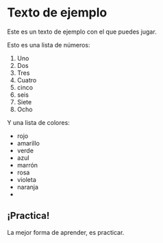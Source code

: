 # Texto de ejemplo

Este es un texto de ejemplo con el que puedes jugar.

Esto es una lista de números:

1. Uno
2. Dos 
3. Tres
4. Cuatro
5. cinco
6. seis
7. Siete
8. Ocho

   


Y una lista de colores:

- rojo
- amarillo
- verde
- azul
- marrón
- rosa
- violeta
- naranja
- 

## ¡Practica!

La mejor forma de aprender, es practicar.
